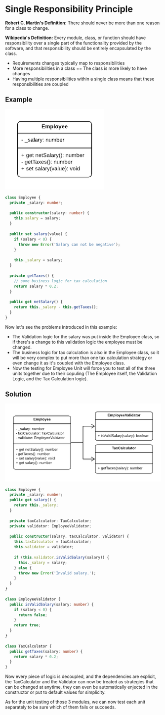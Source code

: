 # Single Responsibility Principle

**Robert C. Martin's Definition:**
There should never be more than one reason for a class to change.

**Wikipedia's Definition:**
Every module, class, or function should have responsibility over a single part of the functionality provided by the software, and that responsibility should be entirely encapsulated by the class.

- Requirements changes typically map to responsibilities
- More responsibilities in a class == The class is more likely to have changes
- Having multiple responsibilities within a single class means that these responsibilities are coupled

## Example

![Figure 11](figures/figure_11.png)

```typescript
class Employee {
  private _salary: number;

  public constructor(salary: number) {
    this.salary = salary;
  }

  public set salary(value) {
    if (salary < 0) {
      throw new Error('Salary can not be negative');
    }

    this._salary = salary;
  }

  private getTaxes() {
    // some business logic for tax calculation
    return salary * 0.2;
  }

  public get netSalary() {
    return this._salary - this.getTaxes();
  }
}
```

Now let's see the problems introduced in this example:

- The Validation logic for the salary was put inside the Employee class, so if there's a change to this validation logic the employee must be changed.
- The business logic for tax calculation is also in the Employee class, so it will be very complex to put more than one tax calculation strategy or even change it as it's coupled with the Employee class.
- Now the testing for Employee Unit will force you to test all of the three units together due to their copuling (The Employee itself, the Validation Logic, and the Tax Calculation logic).

## Solution

![Figure 12](figures/figure_12.png)

```typescript
class Employee {
  private _salary: number;
  public get salary() {
    return this._salary;
  }

  private taxCalculator: TaxCalculator;
  private validator: EmployeeValidator;

  public constructor(salary, taxCalculator, validator) {
    this.taxCalculator = taxCalculator;
    this.validator = validator;

    if (this.validator.isValidSalary(salary)) {
      this._salary = salary;
    } else {
      throw new Error('Invalid salary.');
    }
  }
}

class EmployeeValidator {
  public isValidSalary(salary: number) {
    if (salary < 0) {
      return false;
    }
    return true;
  }
}

class TaxCalculator {
  public getTaxes(salary: number) {
    return salary * 0.2;
  }
}
```

Now every piece of logic is decoupled, and the dependencies are explicit, the TaxCalculator and the Validator can now be treated as strategies that can be changed at anytime, they can even be automatically enjected in the constructor or put to default values for simplicity.

As for the unit testing of those 3 modules, we can now test each unit separately to be sure which of them fails or succeeds.
